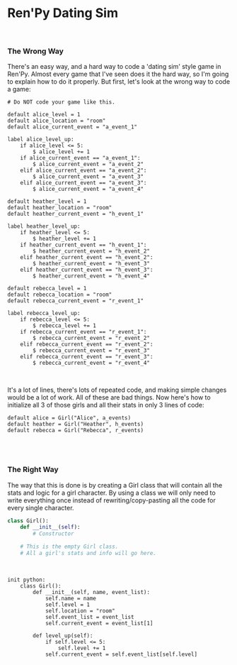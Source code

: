 # Ren'Py Dating Sim

<br>

### The Wrong Way
There's an easy way, and a hard way to code a 'dating sim' style game in Ren'Py. Almost every game that I've seen does it the hard way, so I'm going to explain how to do it properly. But first, let's look at the wrong way to code a game:
```renpy
# Do NOT code your game like this.

default alice_level = 1
default alice_location = "room"
default alice_current_event = "a_event_1"

label alice_level_up:
    if alice_level <= 5:
        $ alice_level += 1
    if alice_current_event == "a_event_1":
        $ alice_current_event = "a_event_2"
    elif alice_current_event == "a_event_2":
        $ alice_current_event = "a_event_3"
    elif alice_current_event == "a_event_3":
        $ alice_current_event = "a_event_4"

default heather_level = 1
default heather_location = "room"
default heather_current_event = "h_event_1"

label heather_level_up:
    if heather_level <= 5:
        $ heather_level += 1
    if heather_current_event == "h_event_1":
        $ heather_current_event = "h_event_2"
    elif heather_current_event == "h_event_2":
        $ heather_current_event = "h_event_3"
    elif heather_current_event == "h_event_3":
        $ heather_current_event = "h_event_4"

default rebecca_level = 1
default rebecca_location = "room"
default rebecca_current_event = "r_event_1"

label rebecca_level_up:
    if rebecca_level <= 5:
        $ rebecca_level += 1
    if rebecca_current_event == "r_event_1":
        $ rebecca_current_event = "r_event_2"
    elif rebecca_current_event == "r_event_2":
        $ rebecca_current_event = "r_event_3"
    elif rebecca_current_event == "r_event_3":
        $ rebecca_current_event = "r_event_4"
```

<br>

It's a lot of lines, there's lots of repeated code, and making simple changes would be a lot of work. All of these are bad things. Now here's how to initialize all 3 of those girls and all their stats in only 3 lines of code:
```renpy
default alice = Girl("Alice", a_events)
default heather = Girl("Heather", h_events)
default rebecca = Girl("Rebecca", r_events)
```

<br>
<br>

### The Right Way
The way that this is done is by creating a Girl class that will contain all the stats and logic for a girl character. By using a class we will only need to write everything once instead of rewriting/copy-pasting all the code for every single character.
```python
class Girl():
    def __init__(self):
        # Constructor

    # This is the empty Girl class.
    # All a girl's stats and info will go here.
```

<br>

```renpy
init python:
    class Girl():
        def __init__(self, name, event_list):
            self.name = name
            self.level = 1
            self.location = "room"
            self.event_list = event_list
            self.current_event = event_list[1]

        def level_up(self):
            if self.level <= 5:
                self.level += 1
            self.current_event = self.event_list[self.level]
```

